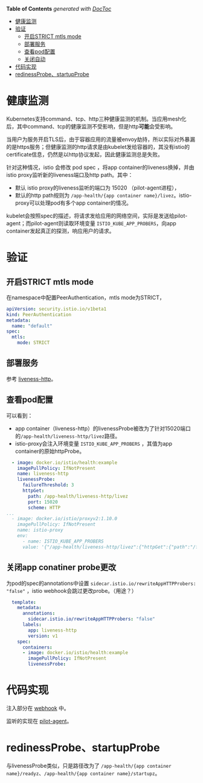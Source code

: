 <!-- START doctoc generated TOC please keep comment here to allow auto update -->
<!-- DON'T EDIT THIS SECTION, INSTEAD RE-RUN doctoc TO UPDATE -->
**Table of Contents**  *generated with [DocToc](https://github.com/thlorenz/doctoc)*

- [健康监测](#%E5%81%A5%E5%BA%B7%E7%9B%91%E6%B5%8B)
- [验证](#%E9%AA%8C%E8%AF%81)
  - [开启STRICT mtls mode](#%E5%BC%80%E5%90%AFstrict-mtls-mode)
  - [部署服务](#%E9%83%A8%E7%BD%B2%E6%9C%8D%E5%8A%A1)
  - [查看pod配置](#%E6%9F%A5%E7%9C%8Bpod%E9%85%8D%E7%BD%AE)
  - [关闭自动](#%E5%85%B3%E9%97%AD%E8%87%AA%E5%8A%A8)
- [代码实现](#%E4%BB%A3%E7%A0%81%E5%AE%9E%E7%8E%B0)
- [redinessProbe、startupProbe](#redinessprobestartupprobe)

<!-- END doctoc generated TOC please keep comment here to allow auto update -->

# 健康监测
Kubernetes支持command、tcp、http三种健康监测的机制。当应用mesh化后，其中command、tcp的健康监测不受影响，但是http**可能**会受影响。

当用户为服务开启TLS后，由于容器应用的流量被envoy劫持，所以实际对外暴漏的是https服务；但健康监测的http请求是由kubelet发给容器的，其没有istio的certificate信息，仍然是以http协议发起，因此健康监测总是失败。

针对这种情况，istio 会修改 pod spec ，将app container的liveness换掉，并由istio proxy监听新的liveness端口及http path。其中：

- 默认 istio proxy的liveness监听的端口为 15020 （pilot-agent进程），
- 默认的http path规则为 `/app-health/{app container name}/livez`。istio-proxy可以处理pod有多个app container的情况。

kubelet会按照spec的描述，将请求发给应用的网络空间，实际是发送给pilot-agent；而pilot-agent则读取环境变量 `ISTIO_KUBE_APP_PROBERS`，向app container发起真正的探测，响应用户的请求。

# 验证

## 开启STRICT mtls mode
在namespace中配置PeerAuthentication，mtls mode为STRICT，

```yaml
apiVersion: security.istio.io/v1beta1
kind: PeerAuthentication
metadata:
  name: "default"
spec:
  mtls:
    mode: STRICT
```

## 部署服务

参考 [liveness-http](liveness-http.yaml)。

## 查看pod配置

可以看到：

- app container（liveness-http）的livenessProbe被改为了针对15020端口的`/app-health/liveness-http/livez`路径。
- istio-proxy会注入环境变量 `ISTIO_KUBE_APP_PROBERS` ，其值为app container的原始httpProbe。

```yaml
  - image: docker.io/istio/health:example
    imagePullPolicy: IfNotPresent
    name: liveness-http
    livenessProbe:
      failureThreshold: 3
      httpGet:
        path: /app-health/liveness-http/livez
        port: 15020
        scheme: HTTP
...
  - image: docker.io/istio/proxyv2:1.10.0
    imagePullPolicy: IfNotPresent
    name: istio-proxy
    env:
      - name: ISTIO_KUBE_APP_PROBERS
      value: '{"/app-health/liveness-http/livez":{"httpGet":{"path":"/foo","port":8001,"scheme":"HTTP"},"timeoutSeconds":1}}'
```

## 关闭app conatiner probe更改

为pod的spec的annotations中设置 `sidecar.istio.io/rewriteAppHTTPProbers: "false"` ，istio webhook会跳过更改probe。（用途？）

```yaml
  template:
    metadata:
      annotations:
        sidecar.istio.io/rewriteAppHTTPProbers: "false"
      labels:
        app: liveness-http
        version: v1
    spec:
      containers:
      - image: docker.io/istio/health:example
        imagePullPolicy: IfNotPresent
        livenessProbe:
```

# 代码实现

注入部分在 [webhook](https://github.com/istio/istio/blob/f37b1cea5ac8cf01b65eabdd4e25fa4f49375bb0/pkg/kube/inject/webhook.go#L600) 中。

监听的实现在 [pilot-agent](https://github.com/istio/istio/blob/1.10.2/pilot/cmd/pilot-agent/status/server.go#L193)。

# redinessProbe、startupProbe

与livenessProbe类似，只是路径改为了 `/app-health/{app container name}/readyz`、`/app-health/{app container name}/startupz`。

